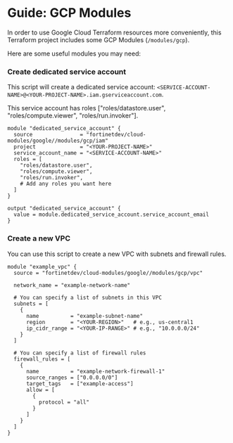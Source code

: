 # Guide: GCP Modules

In order to use Google Cloud Terraform resources more conveniently, this Terraform project includes some GCP Modules (`/modules/gcp`).

Here are some useful modules you may need:

### Create dedicated service account

This script will create a dedicated service account: `<SERVICE-ACCOUNT-NAME>@<YOUR-PROJECT-NAME>.iam.gserviceaccount.com`.

This service account has roles ["roles/datastore.user", "roles/compute.viewer", "roles/run.invoker"].

```hcl
module "dedicated_service_account" {
  source               = "fortinetdev/cloud-modules/google//modules/gcp/iam"
  project              = "<YOUR-PROJECT-NAME>"
  service_account_name = "<SERVICE-ACCOUNT-NAME>"
  roles = [
    "roles/datastore.user",
    "roles/compute.viewer",
    "roles/run.invoker",
    # Add any roles you want here
  ]
}

output "dedicated_service_account" {
  value = module.dedicated_service_account.service_account_email
}
```


### Create a new VPC

You can use this script to create a new VPC with subnets and firewall rules.

```
module "example_vpc" {
  source = "fortinetdev/cloud-modules/google//modules/gcp/vpc"

  network_name = "example-network-name"

  # You can specify a list of subnets in this VPC
  subnets = [
    {
      name          = "example-subnet-name"
      region        = "<YOUR-REGION>"   # e.g., us-central1
      ip_cidr_range = "<YOUR-IP-RANGE>" # e.g., "10.0.0.0/24"
    }
  ]

  # You can specify a list of firewall rules
  firewall_rules = [
    {
      name          = "example-network-firewall-1"
      source_ranges = ["0.0.0.0/0"]
      target_tags   = ["example-access"]
      allow = [
        {
          protocol = "all"
        }
      ]
    }
  ]
}

```
